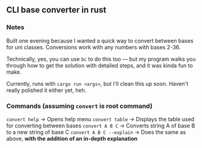 ## CLI base converter in rust 

### Notes

Built one evening because I wanted a quick way to convert between bases for uni classes. Conversions work with any numbers with bases 2-36.

Technically, yes, you can use `bc` to do this too — but my program walks you through how to get the solution with detailed steps, and it was kinda fun to make.

Currently, runs with `cargo run <args>`, but I'll clean this up soon. Haven't really polished it either yet, heh.

### Commands (assuming `convert` is root command)

`convert help` -> Opens help menu
`convert table` -> Displays the table used for converting between bases
`convert A B C` -> Converts string A of base B to a new string of base C
`convert A B C --explain` -> Does the same as above, **with the addition of an in-depth explanation**